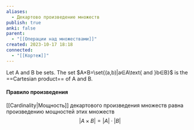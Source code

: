 ```yaml
---
aliases:
  - Декартово произведение множеств
publish: true
anki: false
parent:
  - "[[Операции над множествами]]"
created: 2023-10-17 18:18
connected:
  - "[[Кортеж]]"
---
```

Let A and B be sets. The set $A×B=\set{(a,b)|a∈A\text{ and }b∈B}$ is the ==Cartesian product== of A and B.


#### Правило произведения
[[Cardinality|Мощность]] декартового произведения множеств равна произведению мощностей этих множеств
$$
|A \times B | = |A| \cdot |B|
$$



